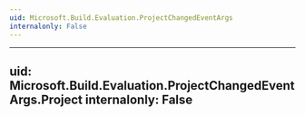 ```yaml
---
uid: Microsoft.Build.Evaluation.ProjectChangedEventArgs
internalonly: False
---
```


---
uid: Microsoft.Build.Evaluation.ProjectChangedEventArgs.Project
internalonly: False
---
